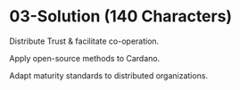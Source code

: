 # 03-Solution (140 Characters)

Distribute Trust & facilitate co-operation.

Apply open-source methods to Cardano.

Adapt maturity standards to distributed organizations.


